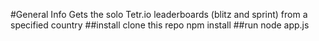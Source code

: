 #General Info
Gets the solo Tetr.io leaderboards (blitz and sprint) from a specified country
##install
clone this repo
npm install
##run
node app.js